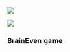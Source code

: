 <a href="https://codeclimate.com/github/codeclimate/codeclimate/maintainability"><img src="https://api.codeclimate.com/v1/badges/a99a88d28ad37a79dbf6/maintainability" /></a>

<img src="https://github.com/integralik/php-project-lvl1/workflows/PHP%20Project%20Level1%20CI/badge.svg">

<h3>BrainEven game</h3>

<script src="https://asciinema.org/a/4oxWVXK6yfxBkbix7szJE1OEA.js" id="asciicast-4oxWVXK6yfxBkbix7szJE1OEA" async></script>